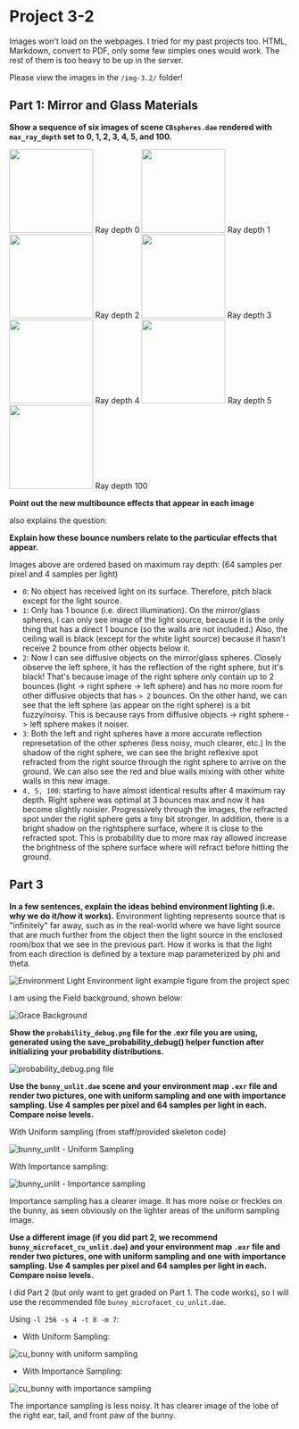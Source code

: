 # Project 3-2

Images won't load on the webpages. I tried for my past projects too. HTML, Markdown, convert to PDF, only some few simples ones would work. The rest of them is too heavy to be up in the server.

Please view the images in the `/img-3.2/` folder!

## Part 1: Mirror and Glass Materials
**Show a sequence of six images of scene `CBspheres.dae` rendered with `max_ray_depth` set to 0, 1, 2, 3, 4, 5, and 100.**
<!-- ![Spheres - max ray depth 0](../img-3.2/spheres_0.png) -->
<img src="../img-3.2/spheres_0.png" width="150" height="150">
Ray depth 0
<!-- ![Spheres - max ray depth 1](../img-3.2/spheres_1.png) -->
<img src="../img-3.2/spheres_1.png" width="150" height="150">
Ray depth 1
<!-- ![Spheres - max ray depth 2](../img-3.2/spheres_2.png) -->
<img src="../img-3.2/spheres_2.png" width="150" height="150">
Ray depth 2
<!-- ![Spheres - max ray depth 3](../img-3.2/spheres_3.png) -->
<img src="../img-3.2/spheres_3.png" width="150" height="150">
Ray depth 3
<!-- ![Spheres - max ray depth 4](../img-3.2/spheres_4.png) -->
<img src="../img-3.2/spheres_4.png" width="150" height="150">
Ray depth 4
<!-- ![Spheres - max ray depth 5](../img-3.2/spheres_5.png) -->
<img src="../img-3.2/spheres_5.png" width="150" height="150">
Ray depth 5
<!-- ![Spheres - max ray depth 100](../img-3.2/spheres_100.png) -->
<img src="../img-3.2/spheres_6.png" width="150" height="150">
Ray depth 100

**Point out the new multibounce effects that appear in each image** 

also explains the question:

**Explain how these bounce numbers relate to the particular effects that appear.**

Images above are ordered based on maximum ray depth: (64 samples per pixel and 4 samples per light)
*   `0`: No object has received light on its surface. Therefore, pitch black except for the light source.
*   `1`: Only has 1 bounce (i.e. direct illumination). On the mirror/glass spheres, I can only see image of the light source, because it is the only thing that has a direct 1 bounce (so the walls are not included.) Also, the ceiling wall is black (except for the white light source) because it hasn't receive 2 bounce from other objects below it.
*   `2`: Now I can see diffusive objects on the mirror/glass spheres. Closely observe the left sphere, it has the reflection of the right sphere, but it's black! That's because image of the right sphere only contain up to 2 bounces (light -> right sphere -> left sphere) and has no more room for other diffusive objects that has `> 2` bounces. On the other hand, we can see that the left sphere (as appear on the right sphere) is a bit fuzzy/noisy. This is because rays from diffusive objects -> right sphere -> left sphere makes it noiser.
*   `3`: Both the left and right spheres have a more accurate reflection represetation of the other spheres (less noisy, much clearer, etc.) In the shadow of the right sphere, we can see the bright reflexive spot refracted from the right source through the right sphere to arrive on the ground. We can also see the red and blue walls mixing with other white walls in this new image.
*   `4, 5, 100`: starting to have almost identical results after 4 maximum ray depth. Right sphere was optimal at 3 bounces max and now it has become slightly noisier. Progressively through the images, the refracted spot under the right sphere gets a tiny bit stronger. In addition, there is a bright shadow on the rightsphere surface, where it is close to the refracted spot. This is probability due to more max ray allowed increase the brightness of the sphere surface where will refract before hitting the ground.


## Part 3
**In a few sentences, explain the ideas behind environment lighting (i.e. why we do it/how it works).**
Environment lighting represents source that is "infinitely" far away, such as in the real-world where we have light source that are much further from the object then the light source in the enclosed room/box that we see in the previous part. How it works is that the light from each direction is defined by a texture map parameterized by phi and theta.

![Environment Light](../img-3.2/envirolight.png)
Environment light example figure from the project spec

I am using the Field background, shown below:

![Grace Background](../img-3.2/field.png)

**Show the `probability_debug.png` file for the .exr file you are using, generated using the save_probability_debug() helper function after initializing your probability distributions.**

![probability_debug.png file](../img-3.2/probability_debug.png)



**Use the `bunny_unlit.dae` scene and your environment map `.exr` file and render two pictures, one with uniform sampling and one with importance sampling. Use 4 samples per pixel and 64 samples per light in each. Compare noise levels.**

With Uniform sampling (from staff/provided skeleton code)

![bunny_unlit - Uniform Sampling](../img-3.2/bunny_unlit_hemisphere.png)

With Importance sampling:

![bunny_unlit - Importance sampling](../img-3.2/bunny_unlit_importance.png)

Importance sampling has a clearer image. It has more noise or freckles on the bunny, as seen obviously on the lighter areas of the uniform sampling image.


**Use a different image (if you did part 2, we recommend `bunny_microfacet_cu_unlit.dae`) and your environment map `.exr` file and render two pictures, one with uniform sampling and one with importance sampling. Use 4 samples per pixel and 64 samples per light in each. Compare noise levels.**

I did Part 2 (but only want to get graded on Part 1. The code works), so I will use the recommended file `bunny_microfacet_cu_unlit.dae`.

Using `-l 256 -s 4 -t 8 -m 7`:
*   With Uniform Sampling:

![cu_bunny with uniform sampling](../img-3.2/cu_bunny_uniform.png)

*   With Importance Sampling:

![cu_bunny with importance sampling](../img-3.2/cu_bunny_importance.png)

The importance sampling is less noisy. It has clearer image of the lobe of the right ear, tail, and front paw of the bunny.



<!-- ## Part 2
**Show a sequence of 4 images of scene CBdragon_microfacet_au.dae rendered with `α` set to 0.005, 0.05, 0.25 and 0.5. Describe the differences between different images.** -->